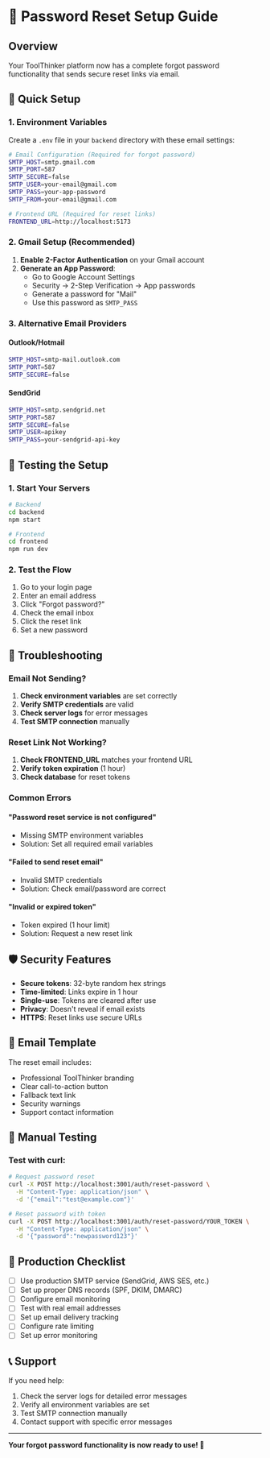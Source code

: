 # 🔐 Password Reset Setup Guide

## Overview
Your ToolThinker platform now has a complete forgot password functionality that sends secure reset links via email.

## 🚀 Quick Setup

### 1. Environment Variables
Create a `.env` file in your `backend` directory with these email settings:

```bash
# Email Configuration (Required for forgot password)
SMTP_HOST=smtp.gmail.com
SMTP_PORT=587
SMTP_SECURE=false
SMTP_USER=your-email@gmail.com
SMTP_PASS=your-app-password
SMTP_FROM=your-email@gmail.com

# Frontend URL (Required for reset links)
FRONTEND_URL=http://localhost:5173
```

### 2. Gmail Setup (Recommended)
1. **Enable 2-Factor Authentication** on your Gmail account
2. **Generate an App Password**:
   - Go to Google Account Settings
   - Security → 2-Step Verification → App passwords
   - Generate a password for "Mail"
   - Use this password as `SMTP_PASS`

### 3. Alternative Email Providers

#### Outlook/Hotmail
```bash
SMTP_HOST=smtp-mail.outlook.com
SMTP_PORT=587
SMTP_SECURE=false
```

#### SendGrid
```bash
SMTP_HOST=smtp.sendgrid.net
SMTP_PORT=587
SMTP_SECURE=false
SMTP_USER=apikey
SMTP_PASS=your-sendgrid-api-key
```

## 🧪 Testing the Setup

### 1. Start Your Servers
```bash
# Backend
cd backend
npm start

# Frontend
cd frontend
npm run dev
```

### 2. Test the Flow
1. Go to your login page
2. Enter an email address
3. Click "Forgot password?"
4. Check the email inbox
5. Click the reset link
6. Set a new password

## 🔧 Troubleshooting

### Email Not Sending?
1. **Check environment variables** are set correctly
2. **Verify SMTP credentials** are valid
3. **Check server logs** for error messages
4. **Test SMTP connection** manually

### Reset Link Not Working?
1. **Check FRONTEND_URL** matches your frontend URL
2. **Verify token expiration** (1 hour)
3. **Check database** for reset tokens

### Common Errors

#### "Password reset service is not configured"
- Missing SMTP environment variables
- Solution: Set all required email variables

#### "Failed to send reset email"
- Invalid SMTP credentials
- Solution: Check email/password are correct

#### "Invalid or expired token"
- Token expired (1 hour limit)
- Solution: Request a new reset link

## 🛡️ Security Features

- **Secure tokens**: 32-byte random hex strings
- **Time-limited**: Links expire in 1 hour
- **Single-use**: Tokens are cleared after use
- **Privacy**: Doesn't reveal if email exists
- **HTTPS**: Reset links use secure URLs

## 📧 Email Template

The reset email includes:
- Professional ToolThinker branding
- Clear call-to-action button
- Fallback text link
- Security warnings
- Support contact information

## 🔄 Manual Testing

### Test with curl:
```bash
# Request password reset
curl -X POST http://localhost:3001/auth/reset-password \
  -H "Content-Type: application/json" \
  -d '{"email":"test@example.com"}'

# Reset password with token
curl -X POST http://localhost:3001/auth/reset-password/YOUR_TOKEN \
  -H "Content-Type: application/json" \
  -d '{"password":"newpassword123"}'
```

## 🚨 Production Checklist

- [ ] Use production SMTP service (SendGrid, AWS SES, etc.)
- [ ] Set up proper DNS records (SPF, DKIM, DMARC)
- [ ] Configure email monitoring
- [ ] Test with real email addresses
- [ ] Set up email delivery tracking
- [ ] Configure rate limiting
- [ ] Set up error monitoring

## 📞 Support

If you need help:
1. Check the server logs for detailed error messages
2. Verify all environment variables are set
3. Test SMTP connection manually
4. Contact support with specific error messages

---

**Your forgot password functionality is now ready to use! 🎉** 